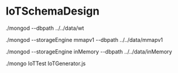 # IoTSchemaDesign

./mongod --dbpath ../../data/wt

./mongod --storageEngine mmapv1 --dbpath ../../data/mmapv1

./mongod --storageEngine inMemory --dbpath ../../data/inMemory

./mongo IoTTest IoTGenerator.js
 
